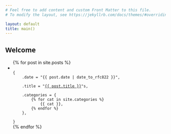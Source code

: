 ```yaml
---
# Feel free to add content and custom Front Matter to this file.
# To modify the layout, see https://jekyllrb.com/docs/themes/#overriding-theme-defaults

layout: default
title: main()
---
```


<section class="posts">

<h1 style="font-family: system-ui;">
Welcome
</h1>

<ul>
{% for post in site.posts %}
<li>
<code>
{
    .date = <time datetime="{{ post.date | date_to_xmlschema }}">"{{ post.date | date_to_rfc822 }}"</time>,
    &nbsp;
    .title = "<a href="{{ site.baseurl }}{{ post.url }}">{{ post.title }}</a>"s,
    &nbsp;
    .categories = {
        {% for cat in site.categories %}
            {{ cat }},
        {% endfor %}
    },
    &nbsp;
}
</code>

</li>
{% endfor %}
</ul>
</section>
